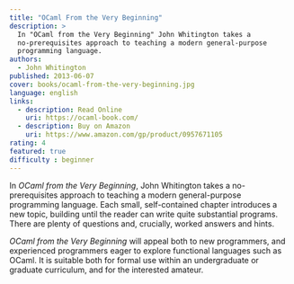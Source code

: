 ```yaml
---
title: "OCaml From the Very Beginning"
description: >
  In "OCaml from the Very Beginning" John Whitington takes a
  no-prerequisites approach to teaching a modern general-purpose
  programming language.
authors:
  - John Whitington
published: 2013-06-07 
cover: books/ocaml-from-the-very-beginning.jpg
language: english
links:
  - description: Read Online
    uri: https://ocaml-book.com/
  - description: Buy on Amazon
    uri: https://www.amazon.com/gp/product/0957671105
rating: 4
featured: true
difficulty : beginner
---
```


In *OCaml from the Very Beginning*, John Whitington takes a
no-prerequisites approach to teaching a modern general-purpose
programming language. Each small, self-contained chapter introduces a
new topic, building until the reader can write quite substantial
programs. There are plenty of questions and, crucially, worked answers
and hints.

*OCaml from the Very Beginning* will appeal both to new programmers, and experienced programmers eager to explore functional languages such as OCaml. It is suitable both for formal use within an undergraduate or graduate curriculum, and for the interested amateur.
